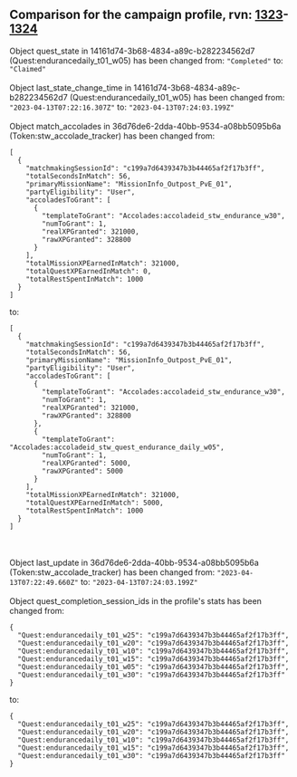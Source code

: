 ## Comparison for the campaign profile, rvn: [1323](https://github.com/PRO100KatYT/FortniteProfileRevisions/tree/main/profiles/campaign/1323%20campaign.json)-[1324](https://github.com/PRO100KatYT/FortniteProfileRevisions/tree/main/profiles/campaign/1324%20campaign.json)

Object quest_state in 14161d74-3b68-4834-a89c-b282234562d7 (Quest:endurancedaily_t01_w05) has been changed from: `"Completed"` to: `"Claimed"`
<br><br>
Object last_state_change_time in 14161d74-3b68-4834-a89c-b282234562d7 (Quest:endurancedaily_t01_w05) has been changed from: `"2023-04-13T07:22:16.307Z"` to: `"2023-04-13T07:24:03.199Z"`
<br><br>
Object match_accolades in 36d76de6-2dda-40bb-9534-a08bb5095b6a (Token:stw_accolade_tracker) has been changed from:

```
[
  {
    "matchmakingSessionId": "c199a7d6439347b3b44465af2f17b3ff",
    "totalSecondsInMatch": 56,
    "primaryMissionName": "MissionInfo_Outpost_PvE_01",
    "partyEligibility": "User",
    "accoladesToGrant": [
      {
        "templateToGrant": "Accolades:accoladeid_stw_endurance_w30",
        "numToGrant": 1,
        "realXPGranted": 321000,
        "rawXPGranted": 328800
      }
    ],
    "totalMissionXPEarnedInMatch": 321000,
    "totalQuestXPEarnedInMatch": 0,
    "totalRestSpentInMatch": 1000
  }
]
```

to:

```
[
  {
    "matchmakingSessionId": "c199a7d6439347b3b44465af2f17b3ff",
    "totalSecondsInMatch": 56,
    "primaryMissionName": "MissionInfo_Outpost_PvE_01",
    "partyEligibility": "User",
    "accoladesToGrant": [
      {
        "templateToGrant": "Accolades:accoladeid_stw_endurance_w30",
        "numToGrant": 1,
        "realXPGranted": 321000,
        "rawXPGranted": 328800
      },
      {
        "templateToGrant": "Accolades:accoladeid_stw_quest_endurance_daily_w05",
        "numToGrant": 1,
        "realXPGranted": 5000,
        "rawXPGranted": 5000
      }
    ],
    "totalMissionXPEarnedInMatch": 321000,
    "totalQuestXPEarnedInMatch": 5000,
    "totalRestSpentInMatch": 1000
  }
]
```

<br><br>
Object last_update in 36d76de6-2dda-40bb-9534-a08bb5095b6a (Token:stw_accolade_tracker) has been changed from: `"2023-04-13T07:22:49.660Z"` to: `"2023-04-13T07:24:03.199Z"`
<br><br>
Object quest_completion_session_ids in the profile's stats has been changed from:

```
{
  "Quest:endurancedaily_t01_w25": "c199a7d6439347b3b44465af2f17b3ff",
  "Quest:endurancedaily_t01_w20": "c199a7d6439347b3b44465af2f17b3ff",
  "Quest:endurancedaily_t01_w10": "c199a7d6439347b3b44465af2f17b3ff",
  "Quest:endurancedaily_t01_w15": "c199a7d6439347b3b44465af2f17b3ff",
  "Quest:endurancedaily_t01_w05": "c199a7d6439347b3b44465af2f17b3ff",
  "Quest:endurancedaily_t01_w30": "c199a7d6439347b3b44465af2f17b3ff"
}
```

to:

```
{
  "Quest:endurancedaily_t01_w25": "c199a7d6439347b3b44465af2f17b3ff",
  "Quest:endurancedaily_t01_w20": "c199a7d6439347b3b44465af2f17b3ff",
  "Quest:endurancedaily_t01_w10": "c199a7d6439347b3b44465af2f17b3ff",
  "Quest:endurancedaily_t01_w15": "c199a7d6439347b3b44465af2f17b3ff",
  "Quest:endurancedaily_t01_w30": "c199a7d6439347b3b44465af2f17b3ff"
}
```

<br><br>
